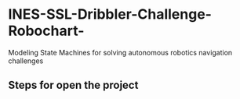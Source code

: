 # INES-SSL-Dribbler-Challenge-Robochart-
Modeling State Machines for solving autonomous robotics navigation challenges

## Steps for open the project